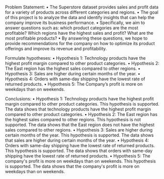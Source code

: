 Problem Statement:
•	The Superstore dataset provides sales and profit data for a variety of products across different categories and regions.
•	The goal of this project is to analyze the data and identify insights that can help the company improve its business performance. 
•	Specifically, we aim to answer questions such as: which product categories are the most profitable? Which regions have the highest sales and profit? What are the most profitable products? 
•	By answering these questions, we hope to provide recommendations for the company on how to optimize its product offerings and improve its revenue and profitability.

Formulate hypotheses:
•	Hypothesis 1: Technology products have the highest profit margin compared to other product categories.
•	Hypothesis 2: The East region has the highest sales compared to other regions.
•	Hypothesis 3: Sales are higher during certain months of the year.
•	Hypothesis 4: Orders with same-day shipping have the lowest rate of returned products.
•	Hypothesis 5: The Company’s profit is more on weekdays than on weekends.

Conclusions:
•	Hypothesis 1: Technology products have the highest profit margin compared to other product categories. This hypothesis is supported. The data shows that technology products have the highest profit margin compared to other product categories.
•	Hypothesis 2: The East region has the highest sales compared to other regions. This hypothesis is not supported. The data shows that the East region does not have the highest sales compared to other regions.
•	Hypothesis 3: Sales are higher during certain months of the year. This hypothesis is supported. The data shows that sales are higher during certain months of the year.
•	Hypothesis 4: Orders with same-day shipping have the lowest rate of returned products. This hypothesis is supported. The data shows that orders with same-day shipping have the lowest rate of returned products.
•	Hypothesis 5: The company's profit is more on weekdays than on weekends. This hypothesis is supported. The data shows that the company's profit is more on weekdays than on weekends.

